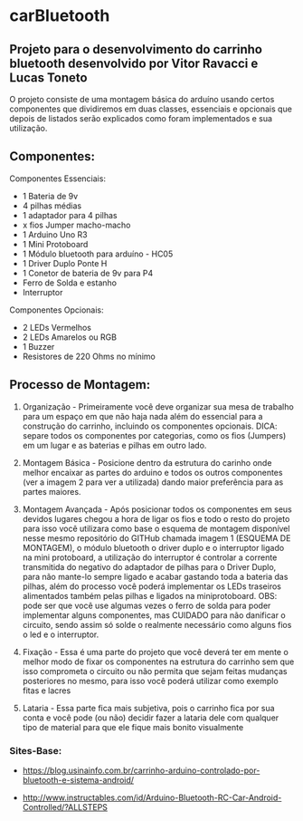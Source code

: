 # carBluetooth
## Projeto para o desenvolvimento do carrinho bluetooth desenvolvido por Vitor Ravacci e Lucas Toneto

O projeto consiste de uma montagem básica do arduíno usando certos componentes que dividiremos em duas classes, essenciais e opcionais que depois de listados serão explicados como foram implementados e sua utilização.

## Componentes:

Componentes Essenciais:
- 1 Bateria de 9v
- 4 pilhas médias
- 1 adaptador para 4 pilhas
- x fios Jumper macho-macho
- 1 Arduino Uno R3
- 1 Mini Protoboard 
- 1 Módulo bluetooth para arduíno - HC05
- 1 Driver Duplo Ponte H
- 1 Conetor de bateria de 9v para P4
- Ferro de Solda e estanho 
- Interruptor

Componentes Opcionais: 
- 2 LEDs Vermelhos
- 2 LEDs Amarelos ou RGB
- 1 Buzzer
- Resistores de 220 Ohms no mínimo

## Processo de Montagem:

1) Organização - Primeiramente você deve organizar sua mesa de trabalho para um espaço em que não haja nada além do essencial para a construção do carrinho, incluindo os componentes opcionais. DICA: separe todos os componentes por categorias, como os fios (Jumpers) em um lugar e as baterias e pilhas em outro lado.

2) Montagem Básica - Posicione dentro da estrutura do carinho onde melhor encaixar as partes do arduino e todos os outros componentes (ver a imagem 2 para ver a utilizada) dando maior preferência para as partes maiores.

3) Montagem Avançada - Após posicionar todos os componentes em seus devidos lugares chegou a hora de ligar os fios e todo o resto do projeto para isso você utilizara como base o esquema de montagem disponível nesse mesmo repositório do GITHub chamada imagem 1 (ESQUEMA DE MONTAGEM), o módulo bluetooth o driver duplo e o interruptor ligado na mini protoboard, a utilização do interruptor é controlar a corrente transmitida do negativo do adaptador de pilhas para o Driver Duplo, para não mante-lo sempre ligado e acabar gastando toda a bateria das pilhas, além do processo você poderá implementar os LEDs traseiros alimentados também pelas pilhas e ligados na miniprotoboard.
OBS: pode ser que você use algumas vezes o ferro de solda para poder implementar alguns componentes, mas CUIDADO para não danificar o circuito, sendo assim só solde o realmente necessário como alguns fios o led e o interruptor.

4) Fixação - Essa é uma parte do projeto que você deverá ter em mente o melhor modo de fixar os componentes na estrutura do carrinho sem que isso comprometa o circuito ou não permita que sejam feitas mudanças posteriores no mesmo, para isso você poderá utilizar como exemplo fitas e lacres 

5) Lataria - Essa parte fica mais subjetiva, pois o carrinho fica por sua conta e você pode (ou não) decidir fazer a lataria dele com qualquer tipo de material para que ele fique mais bonito visualmente

### Sites-Base:
 - https://blog.usinainfo.com.br/carrinho-arduino-controlado-por-bluetooth-e-sistema-android/

 - http://www.instructables.com/id/Arduino-Bluetooth-RC-Car-Android-Controlled/?ALLSTEPS

